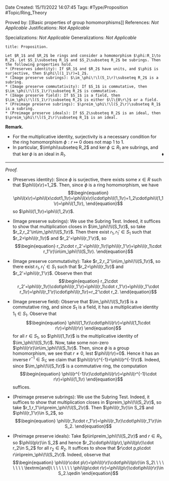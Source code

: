 <div class="topSpace"></div>

Date Created: 15/11/2022 14:07:45
Tags: #Type/Proposition #Topic/Ring_Theory

Proved by: [[Basic properties of group homomorphisms]]
References: <i>Not Applicable</i>
Justifications: <i>Not Applicable</i>

Specializations: <i>Not Applicable</i>
Generalizations: <i>Not Applicable</i>

``` ad-Proposition
title: Proposition.

Let $R_1$ and $R_2$ be rings and consider a homomorphism $\phi:R_1\to R_2$. Let $S_1\subseteq R_1$ and $S_2\subseteq R_2$ be subrings. Then the following properties hold.
* (Preserves identity): If $R_1$ and $R_2$ have units, and $\phi$ is surjective, then $\phi\l(1_1\r)=1_2$.
* (Image preserve subrings): $\im_\phi\!\l(S_1\r)\subseteq R_2$ is a subring.
* (Image preserve commutativity): If $S_1$ is commutative, then $\im_\phi\!\l(S_1\r)\subseteq R_2$ is commutative.
* (Image preserve field): If $S_1$ is a field, then $\im_\phi\!\l(S_1\r)\subseteq R_2$ is either $\l\{0\r\}$ or a field.
* (Preimage preserve subrings): $\preim_\phi\!\l(S_2\r)\subseteq R_1$ is a subring.
* (Preimage preserve ideals): If $S_2\subseteq R_2$ is an ideal, then $\preim_\phi\!\l(S_2\r)\subseteq R_1$ is an ideal.

```

<b>Remark.</b>
* For the multiplicative identity, surjectivity is a necessary condition for the ring homomorphism $\phi:r\mapsto0$ does not map $1$ to $1$.
* In particular, $\im\phi\subseteq R_2$ and $\ker\phi\subseteq R_1$ are subrings, and that $\ker\phi$ is an ideal in $R_1$.<span style="float:right;">$\blacklozenge$</span>

---

<i>Proof.</i>
* (Preserves identity): Since $\phi$ is surjective, there exists some $x\in R$ such that $\phi\l(x\r)=1_2$. Then, since $\phi$ is a ring homomorphism, we have
$$\begin{equation}
    \phi\l(x\r)=\phi\l(x\cdot1_1\r)=\phi\l(x\r)\cdot\phi\l(1_1\r)=1_2\cdot\phi\l(1_1\r)=\phi\l(1_1\r),
\end{equation}$$
so $\phi\l(1_1\r)=\phi\l(1_2\r)$.

* (Image preserve subrings): We use the Subring Test. Indeed, it suffices to show that multiplication closes in $\im_\phi\!\l(S_1\r)$, so take $r_2,r_2'\in\im_\phi\!\l(S_1\r)$. Then there exist $r_1,r_1'\in S_1$ such that $r_2=\phi\l(r_1\r)$ and $r_2'=\phi\l(r_1'\r)$, so
$$\begin{equation}
    r_2\cdot r_2'=\phi\l(r_1\r)\phi\l(r_1'\r)=\phi\l(r_1\cdot r_1'\r)\in\im_\phi\!\l(S_1\r).
\end{equation}$$
* (Image preserve commutativity): Take $r_2,r_2'\in\im_\phi\!\l(S_1\r)$, so there exist $r_1,r_1'\in S_1$ such that $r_2=\phi\l(r_1\r)$ and $r_2'=\phi\l(r_1'\r)$. Observe then that
$$\begin{equation}
    r_2\cdot r_2'=\phi\l(r_1\r)\cdot\phi\l(r_1'\r)=\phi\l(r_1\cdot r_1'\r)=\phi\l(r_1'\cdot r_1\r)=\phi\l(r_1'\r)\cdot\phi\l(r_1\r)=r_2'\cdot r_2.
\end{equation}$$
* (Image preserve field): Observe that $\im_\phi\!\l(S_1\r)$ is a commutative ring, and since $S_1$ is a field, it has a multiplicative identity $1_1\in S_1$. Observe that
$$\begin{equation}
    \phi\l(1_1\r)\cdot\phi\l(r\r)=\phi\l(1_1\cdot r\r)=\phi\l(r\r)
\end{equation}$$
for all $r\in S_1$, so $\phi\l(1_1\r)$ is the multiplicative identity of $\im_\phi\!\l(S_1\r)$. Now, take some non-zero $\phi\l(r\r)\in\im_\phi\!\l(S_1\r)$. Then, since $\phi$ is a group homomorphism, we see that $r\neq0$, lest $\phi\l(r\r)=0$. Hence it has an inverse $r^{-1}\in S_1$; we claim that $\phi\l(r\r)^{-1}=\phi\l(r^{-1}\r)$. Indeed, since $\im_\phi\!\l(S_1\r)$ is a commutative ring, the computation
$$\begin{equation}
    \phi\l(r^{-1}\r)\cdot\phi\l(r\r)=\phi\l(r^{-1}\cdot r\r)=\phi\l(1_1\r)
\end{equation}$$
suffices.
* (Preimage preserve subrings): We use the Subring Test. Indeed, it suffices to show that multiplication closes in $\preim_\phi\!\l(S_2\r)$, so take $r_1,r_1'\in\preim_\phi\!\l(S_2\r)$. Then $\phi\l(r_1\r)\in S_2$ and $\phi\l(r_1'\r)\in S_2$, so
$$\begin{equation}
    \phi\l(r_1\cdot r_1'\r)=\phi\l(r_1\r)\cdot\phi\l(r_1'\r)\in S_2.
\end{equation}$$
* (Preimage preserve ideals): Take $p\in\preim_\phi\!\l(S_2\r)$ and $r\in R_1$, so $\phi\l(p\r)\in S_2$ and hence $r_2\cdot\phi\l(p\r),\phi\l(p\r)\cdot r_2\in S_2$ for all $r_2\in R_2$. It suffices to show that $r\cdot p,p\cdot r\in\preim_\phi\!\l(S_2\r)$. Indeed, observe that
$$\begin{equation}
    \phi\l(r\cdot p\r)=\phi\l(r\r)\cdot\phi\l(p\r)\in S_2\ \ \ \ \ \ \ \ \textrm{and}\ \ \ \ \ \ \ \ \phi\l(p\cdot r\r)=\phi\l(p\r)\cdot\phi\l(r\r)\in S_2.\qedin
\end{equation}$$
